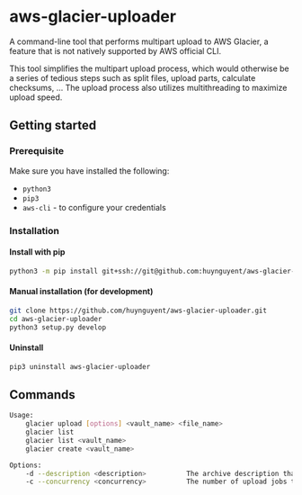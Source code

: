 # aws-glacier-uploader
A command-line tool that performs multipart upload to AWS Glacier, a feature that is not natively supported by AWS official CLI.

This tool simplifies the multipart upload process, which would otherwise be a series of tedious  steps such as split files, upload parts, calculate checksums, ... The upload process also utilizes multithreading to maximize upload speed.  


## Getting started
### Prerequisite
Make sure you have installed the following:
* `python3`
* `pip3`
* `aws-cli` - to configure your credentials

### Installation
#### Install with pip
```bash
python3 -m pip install git+ssh://git@github.com:huynguyent/aws-glacier-uploader.git
```

#### Manual installation (for development)
```bash
git clone https://github.com/huynguyent/aws-glacier-uploader.git
cd aws-glacier-uploader
python3 setup.py develop
```

#### Uninstall
```bash
pip3 uninstall aws-glacier-uploader
```


## Commands

```bash
Usage:
    glacier upload [options] <vault_name> <file_name>
    glacier list
    glacier list <vault_name>
    glacier create <vault_name>

Options:
    -d --description <description>          The archive description that you are uploading
    -c --concurrency <concurrency>          The number of upload jobs to run in parallel [default: 10]
```
